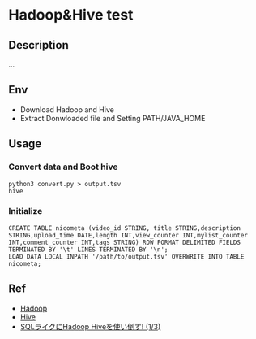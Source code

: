 Hadoop&Hive test
============================

Description
----------------------------

...

Env
----------------------------

* Download Hadoop and Hive
* Extract Donwloaded file and Setting PATH/JAVA_HOME



Usage
----------------------------

### Convert data and Boot hive

    python3 convert.py > output.tsv
    hive

### Initialize 

    CREATE TABLE nicometa (video_id STRING, title STRING,description STRING,upload_time DATE,length INT,view_counter INT,mylist_counter INT,comment_counter INT,tags STRING) ROW FORMAT DELIMITED FIELDS TERMINATED BY '\t' LINES TERMINATED BY '\n'; 
    LOAD DATA LOCAL INPATH '/path/to/output.tsv' OVERWRITE INTO TABLE nicometa; 

Ref 
----------------------------

* [Hadoop](http://hadoop.apache.org/)
* [Hive](http://hive.apache.org/)
* [SQLライクにHadoop Hiveを使い倒す! (1/3)](http://www.atmarkit.co.jp/ait/articles/0903/09/news094.html)
